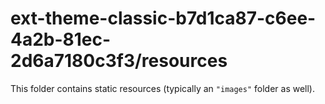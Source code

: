 # ext-theme-classic-b7d1ca87-c6ee-4a2b-81ec-2d6a7180c3f3/resources

This folder contains static resources (typically an `"images"` folder as well).
